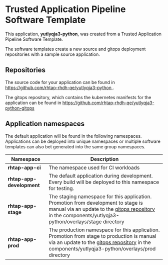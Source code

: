 # Trusted Application Pipeline Software Template

This application, **yutlyqja3-python**, was created from a Trusted Application Pipeline Software Template.

The software templates create a new source and gitops deployment repositories with a sample source application. 

## Repositories

The source code for your application can be found in [https://github.com/rhtap-rhdh-qe/yutlyqja3-python ](https://github.com/rhtap-rhdh-qe/yutlyqja3-python ).
 
The gitops repository, which contains the kubernetes manifests for the application can be found in 
[https://github.com/rhtap-rhdh-qe/yutlyqja3-python-gitops ](https://github.com/rhtap-rhdh-qe/yutlyqja3-python-gitops ) 

## Application namespaces 

The default application will be found in the following namespaces. Applications can be deployed into unique namespaces or multiple software templates can also bet generated into the same group namespaces.  

|  Namespace   |  Description   |  
| -------- | -------- |
| **rhtap-app-ci** | The namespace used for CI workloads |
| **rhtap-app-development** | The default application during development. Every build will be deployed to this namespace for testing. |
| **rhtap-app-stage** | The staging namespace for this application. Promotion from development to stage is manual via an update to the [gitops repository](https://github.com/rhtap-rhdh-qe/yutlyqja3-python-gitops ) in the components/yutlyqja3-python/overlays/stage directory |
| **rhtap-app-prod** | The production namespace for this application. Promotion from stage to production is manual via an update to the [gitops repository](https://github.com/rhtap-rhdh-qe/yutlyqja3-python-gitops ) in the components/yutlyqja3-python/overlays/prod directory |